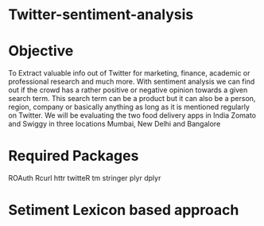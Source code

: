 # Twitter-sentiment-analysis

# Objective
 To Extract valuable info out of Twitter for marketing, finance, academic or professional research and much more.
 With sentiment analysis we can find out if the crowd has a rather positive or negative opinion towards a given search term. This search term can be a product 
 but it can also be a person, region, company or basically anything as long as it is mentioned regularly on Twitter.
 We will be evaluating the two food delivery apps in India Zomato and Swiggy in three locations Mumbai, New Delhi and Bangalore
 
# Required Packages
  ROAuth
  Rcurl
  httr
  twitteR
  tm
  stringer
  plyr
  dplyr
  
# Setiment Lexicon based approach
